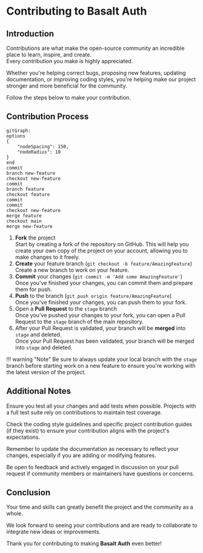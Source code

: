 # **Contributing to Basalt Auth**

## **Introduction**

Contributions are what make the open-source community an incredible place to learn, inspire, and create.  
Every contribution you make is highly appreciated.

Whether you're helping correct bugs, proposing new features, updating documentation, or improving coding styles, you're helping make our project stronger and more beneficial for the community.

Follow the steps below to make your contribution.

## **Contribution Process**

```mermaid
gitGraph:
options
{
    "nodeSpacing": 150,
    "nodeRadius": 10
}
end
commit
branch new-feature
checkout new-feature
commit
branch feature
checkout feature
commit
commit
checkout new-feature
merge feature
checkout main
merge new-feature
```

1. **Fork** the project  
   Start by creating a fork of the repository on GitHub. This will help you create your own copy of the project on your account, allowing you to make changes to it freely.
2. **Create** your feature branch (`git checkout -b feature/AmazingFeature`)  
   Create a new branch to work on your feature.
3. **Commit** your changes (`git commit -m 'Add some AmazingFeature'`)  
   Once you've finished your changes, you can commit them and prepare them for push.
4. **Push** to the branch (`git push origin feature/AmazingFeature`)  
   Once you've finished your changes, you can push them to your fork.
5. Open a **Pull Request** to the `stage` branch  
   Once you've pushed your changes to your fork, you can open a Pull Request to the `stage` branch of the main repository.
6. After your Pull Request is validated, your branch will be **merged** into `stage` and deleted.  
   Once your Pull Request has been validated, your branch will be merged into `stage` and deleted.

!!! warning "Note"
    Be sure to always update your local branch with the `stage` branch before starting work on a new feature to ensure you're working with the latest version of the project.

## **Additional Notes**

Ensure you test all your changes and add tests when possible.
Projects with a full test suite rely on contributions to maintain test coverage.

Check the coding style guidelines and specific project contribution guides (if they exist) to ensure your contribution aligns with the project's expectations.

Remember to update the documentation as necessary to reflect your changes, especially if you are adding or modifying features.

Be open to feedback and actively engaged in discussion on your pull request if community members or maintainers have questions or concerns.

## **Conclusion**

Your time and skills can greatly benefit the project and the community as a whole.

We look forward to seeing your contributions and are ready to collaborate to integrate new ideas or improvements.

Thank you for contributing to making **Basalt Auth** even better!
